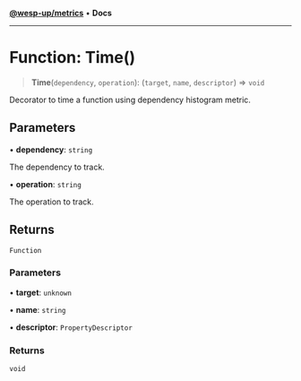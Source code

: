 [**@wesp-up/metrics**](../README.md) • **Docs**

---

# Function: Time()

> **Time**(`dependency`, `operation`): (`target`, `name`, `descriptor`) => `void`

Decorator to time a function using dependency histogram metric.

## Parameters

• **dependency**: `string`

The dependency to track.

• **operation**: `string`

The operation to track.

## Returns

`Function`

### Parameters

• **target**: `unknown`

• **name**: `string`

• **descriptor**: `PropertyDescriptor`

### Returns

`void`
